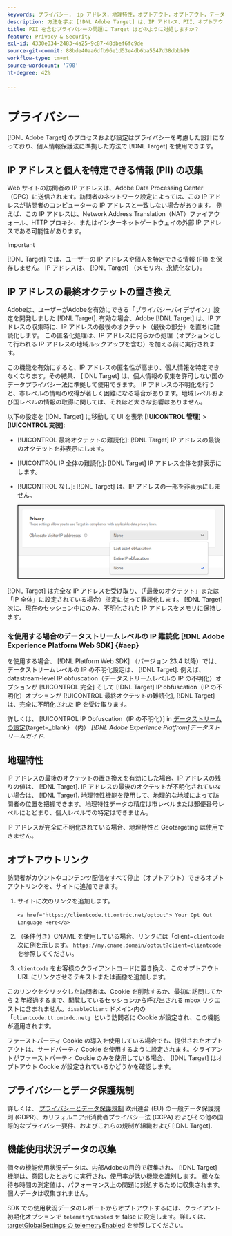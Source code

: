 ```yaml
---
keywords: プライバシー， ip アドレス，地理特性，オプトアウト，オプトアウト，データプライバシー，政府規制，規制， gdpr, ccpa，プライバシー，個人を特定できる情報， PII
description: 方法を学ぶ [!DNL Adobe Target] は、IP アドレス、PII、オプトアウト手順の収集と処理を含む、適用されるデータプライバシー法に準拠しています。
title: PII を含むプライバシーの問題に Target はどのように対処しますか？
feature: Privacy & Security
exl-id: 4330e034-2483-4a25-9c87-48dbef6fc9de
source-git-commit: 88bde40aa6dfb96e1d53e4db6ba5547d38dbbb99
workflow-type: tm+mt
source-wordcount: '790'
ht-degree: 42%

---
```


# プライバシー

[!DNL Adobe Target] のプロセスおよび設定はプライバシーを考慮した設計になっており、個人情報保護法に準拠した方法で [!DNL Target] を使用できます。

## IP アドレスと個人を特定できる情報 (PII) の収集

Web サイトの訪問者の IP アドレスは、Adobe Data Processing Center（DPC）に送信されます。訪問者のネットワーク設定によっては、この IP アドレスが訪問者のコンピューターの IP アドレスと一致しない場合があります。 例えば、この IP アドレスは、Network Address Translation（NAT）ファイアウォール、HTTP プロキシ、またはインターネットゲートウェイの外部 IP アドレスである可能性があります。

>[!IMPORTANT]
>
>[!DNL Target] では、ユーザーの IP アドレスや個人を特定できる情報 (PII) を保存しません。 IP アドレスは、 [!DNL Target] （メモリ内、永続化なし）。

## IP アドレスの最終オクテットの置き換え

Adobeは、ユーザーがAdobeを有効にできる「プライバシーバイデザイン」設定を開発しました [!DNL Target]. 有効な場合、Adobe [!DNL Target] は、IP アドレスの収集時に、IP アドレスの最後のオクテット（最後の部分）を直ちに難読化します。 この匿名化処理は、IP アドレスに何らかの処理（オプションとして行われる IP アドレスの地域ルックアップを含む）を加える前に実行されます。

この機能を有効にすると、IP アドレスの匿名性が高まり、個人情報を特定できなくなります。その結果、 [!DNL Target] は、個人情報の収集を許可しない国のデータプライバシー法に準拠して使用できます。 IP アドレスの不明化を行うと、市レベルの情報の取得が著しく困難になる場合があります。地域レベルおよび国レベルの情報の取得に関しては、それほど大きな影響はありません。

以下の設定を [!DNL Target] に移動して UI を表示 **[!UICONTROL 管理]** > **[!UICONTROL 実装]**:

* [!UICONTROL 最終オクテットの難読化]: [!DNL Target] IP アドレスの最後のオクテットを非表示にします。
* [!UICONTROL IP 全体の難読化]: [!DNL Target] IP アドレス全体を非表示にします。
* [!UICONTROL なし]: [!DNL Target] は、IP アドレスの一部を非表示にしません。

  ![obfuscate-ip-options](assets/obfuscate-ip.png)

[!DNL Target] は完全な IP アドレスを受け取り、（「最後のオクテット」または「IP 全体」に設定されている場合）指定に従って難読化します。 [!DNL Target] 次に、現在のセッション中にのみ、不明化された IP アドレスをメモリに保持します。

### を使用する場合のデータストリームレベルの IP 難読化 [!DNL Adobe Experience Platform Web SDK] {#aep}

を使用する場合、 [!DNL Platform Web SDK] （バージョン 23.4 以降）では、データストリームレベルの IP の不明化設定は、 [!DNL Target]. 例えば、datastream-level IP obfuscation（データストリームレベルの IP の不明化）オプションが [!UICONTROL 完全] そして [!DNL Target] IP obfuscation（IP の不明化）オプションが [!UICONTROL 最終オクテットの難読化], [!DNL Target] は、完全に不明化された IP を受け取ります。

詳しくは、 [!UICONTROL IP Obfuscation（IP の不明化）] in [データストリームの設定](https://experienceleague.adobe.com/docs/experience-platform/datastreams/configure.html){target=_blank} （内） *[!DNL Adobe Experience Platfrom]データストリームガイド*.

## 地理特性

IP アドレスの最後のオクテットの置き換えを有効にした場合、IP アドレスの残りの値は、 [!DNL Target]. IP アドレスの最後のオクテットが不明化されていない場合は、 [!DNL Target]. 地理特性機能を使用して、地理的な地域によって訪問者の位置を把握できます。地理特性データの精度は市レベルまたは郵便番号レベルにとどまり、個人レベルでの特定はできません。

IP アドレスが完全に不明化されている場合、地理特性と Geotargeting は使用できません。

## オプトアウトリンク

訪問者がカウントやコンテンツ配信をすべて停止（オプトアウト）できるオプトアウトリンクを、サイトに追加できます。

1. サイトに次のリンクを追加します。

   `<a href="https://clientcode.tt.omtrdc.net/optout"> Your Opt Out Language Here</a>`

1. （条件付き）CNAME を使用している場合、リンクには「client=`clientcode` 次に例を示します。
   `https://my.cname.domain/optout?client=clientcode` を参照してください。

1. `clientcode` をお客様のクライアントコードに置き換え、このオプトアウト URL にリンクさせるテキストまたは画像を追加します。

このリンクをクリックした訪問者は、Cookie を削除するか、最初に訪問してから 2 年経過するまで、閲覧しているセッションから呼び出される mbox リクエストに含まれません。`disableClient` ドメイン内の「`clientcode.tt.omtrdc.net`」という訪問者に Cookie が設定され、この機能が適用されます。

ファーストパーティ Cookie の導入を使用している場合でも、提供されたオプトアウトは、サードパーティ Cookie を使用するように設定されます。クライアントがファーストパーティ Cookie のみを使用している場合、 [!DNL Target] はオプトアウト Cookie が設定されているかどうかを確認します。

## プライバシーとデータ保護規制

詳しくは、 [プライバシーとデータ保護規制](/help/dev/before-implement/privacy/cmp-privacy-and-general-data-protection-regulation.md) 欧州連合 (EU) の一般データ保護規則 (GDPR)、カリフォルニア州消費者プライバシー法 (CCPA) およびその他の国際的なプライバシー要件、およびこれらの規制が組織および [!DNL Target].

## 機能使用状況データの収集

個々の機能使用状況データは、内部Adobeの目的で収集され、 [!DNL Target] 機能は、意図したとおりに実行され、使用率が低い機能を識別します。 様々な待ち時間の測定値は、パフォーマンス上の問題に対処するために収集されます。個人データは収集されません。 

SDK での使用状況データのレポートからオプトアウトするには、クライアント初期化オプションで `telemetryEnabled` を false に設定します。詳しくは、[targetGlobalSettings の telemetryEnabled](/help/dev/implement/client-side/atjs/atjs-functions/targetglobalsettings.md#telemetryenabled) を参照してください。

